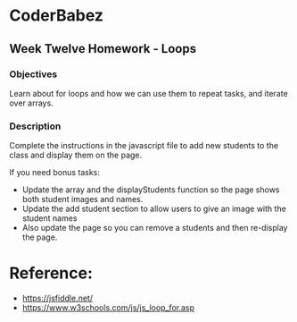 # CoderBabez

##  Week Twelve Homework - Loops

### Objectives
Learn about for loops and how we can use them to repeat tasks, and iterate over arrays.

### Description
Complete the instructions in the javascript file to add new students to the class and  display them on the page.

If you need bonus tasks:
* Update the array and the displayStudents function so the page shows both student images and names.
* Update the add student section to allow users to give an image with the student names
* Also update the page so you can remove a students and then re-display the page.



# Reference:

* https://jsfiddle.net/
* https://www.w3schools.com/js/js_loop_for.asp
